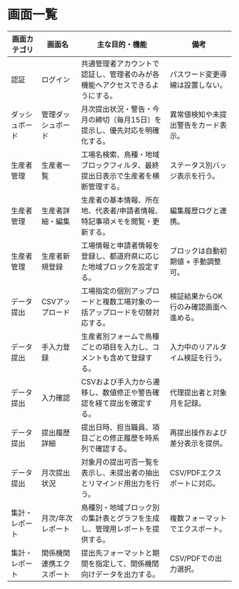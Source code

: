 # 画面一覧

| 画面カテゴリ | 画面名 | 主な目的・機能 | 備考 |
| --- | --- | --- | --- |
| 認証 | ログイン | 共通管理者アカウントで認証し、管理者のみが各機能へアクセスできるようにする。 | パスワード変更導線は設置しない。 |
| ダッシュボード | 管理ダッシュボード | 月次提出状況・警告・今月の締切（毎月15日）を提示し、優先対応を明確化する。 | 異常値検知や未提出警告をカード表示。 |
| 生産者管理 | 生産者一覧 | 工場名検索、鳥種・地域ブロックフィルタ、最終提出日表示で生産者を横断管理する。 | ステータス別バッジ表示を行う。 |
| 生産者管理 | 生産者詳細・編集 | 生産者の基本情報、所在地、代表者/申請者情報、特記事項メモを閲覧・更新する。 | 編集履歴ログと連携。 |
| 生産者管理 | 生産者新規登録 | 工場情報と申請者情報を登録し、都道府県に応じた地域ブロックを設定する。 | ブロックは自動初期値 + 手動調整可。 |
| データ提出 | CSVアップロード | 工場指定の個別アップロードと複数工場対象の一括アップロードを切替対応する。 | 検証結果からOK行のみ確認画面へ進める。 |
| データ提出 | 手入力登録 | 生産者別フォームで鳥種ごとの項目を入力し、コメントも含めて登録する。 | 入力中のリアルタイム検証を行う。 |
| データ提出 | 入力確認 | CSVおよび手入力から遷移し、数値修正や警告確認を経て提出を確定する。 | 代理提出者と対象月を記録。 |
| データ提出 | 提出履歴詳細 | 提出日時、担当職員、項目ごとの修正履歴を時系列で確認する。 | 再提出操作および差分表示を提供。 |
| データ提出 | 月次提出状況 | 対象月の提出可否一覧を表示し、未提出者の抽出とリマインド用出力を行う。 | CSV/PDFエクスポートに対応。 |
| 集計・レポート | 月次/年次レポート | 鳥種別・地域ブロック別の集計表とグラフを生成し、管理用レポートを提供する。 | 複数フォーマットでエクスポート。 |
| 集計・レポート | 関係機関連携エクスポート | 提出先フォーマットと期間を指定して、関係機関向けデータを出力する。 | CSV/PDFでの出力選択。 |
